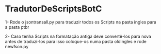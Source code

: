 # TradutorDeScriptsBotC

1- Rode o jsontransall.py para traduzir todos os Scripts na pasta ingles para a pasta ptbr

2- Caso tenha Scripts na formatação antiga deve convertê-los para nova antes de traduzi-los para isso coloque-os numa pasta oldingles e rode newfson.py